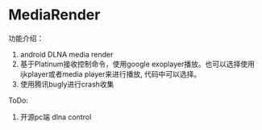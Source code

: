 # MediaRender

功能介绍：
1. android DLNA media render
2. 基于Platinum接收控制命令，使用google exoplayer播放。也可以选择使用ijkplayer或者media player来进行播放, 代码中可以选择。
3. 使用腾讯bugly进行crash收集


ToDo:
1. 开源pc端 dlna control
